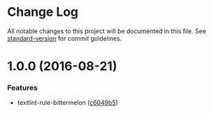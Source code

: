 # Change Log

All notable changes to this project will be documented in this file. See [standard-version](https://github.com/conventional-changelog/standard-version) for commit guidelines.

<a name="1.0.0"></a>
# 1.0.0 (2016-08-21)


### Features

* textlint-rule-bittermelon ([c6049b5](https://github.com/uetchy/textlint-rule-bittermelon/commit/c6049b5))
